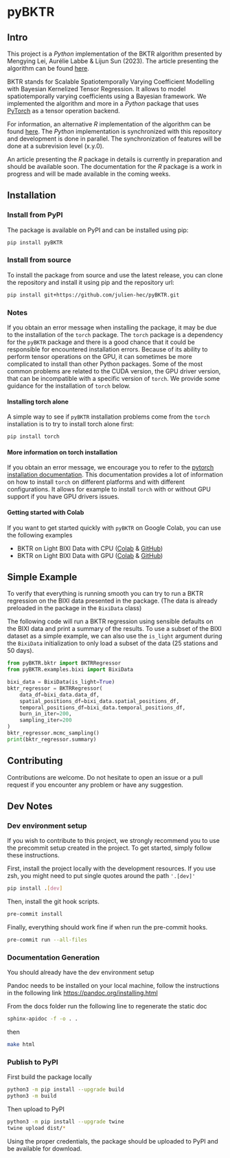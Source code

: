 # pyBKTR

## Intro
This project is a *Python* implementation of the BKTR algorithm presented by Mengying Lei, Aurélie Labbe & Lijun Sun (2023).
The article presenting the algorithm can be found [here](https://arxiv.org/abs/2109.00046).

BKTR stands for Scalable Spatiotemporally Varying Coefficient Modelling with Bayesian Kernelized Tensor Regression.
It allows to model spatiotemporally varying coefficients using a Bayesian framework.
We implemented the algorithm and more in a *Python* package that uses [PyTorch](https://pytorch.org/) as a tensor operation backend.

For information, an alternative *R* implementation of the algorithm can be found [here](https://github.com/julien-hec/BKTR). The *Python* implementation is synchronized with this repository and development is done in parallel. The synchronization of features will be done at a subrevision level (x.y.0).

An article presenting the *R* package in details is currently in preparation and should be available soon. The documentation for the *R* package is a work in progress and will be made available in the coming weeks.

## Installation

### Install from PyPI
The package is available on PyPI and can be installed using pip:
```bash
pip install pyBKTR
```

### Install from source
To install the package from source and use the latest release, you can clone the repository and install it using pip and the repository url:
```bash
pip install git+https://github.com/julien-hec/pyBKTR.git
```

### Notes
If you obtain an error message when installing the package, it may be due to the installation of the `torch` package.
The `torch` package is a dependency for the `pyBKTR` package and there is a good chance that it could be responsible for encountered installation errors.
Because of its ability to perform tensor operations on the GPU, it can sometimes be more complicated to install than other Python packages.
Some of the most common problems are related to the CUDA version, the GPU driver version, that can be incompatible with a specific version of `torch`.
We provide some guidance for the installation of `torch` below.

#### Installing torch alone
A simple way to see if `pyBKTR` installation problems come from the `torch` installation is to try to install torch alone first:
```bash
pip install torch
```

#### More information on torch installation
If you obtain an error message, we encourage you to refer to the [pytorch installation documentation](https://pytorch.org/get-started/locally/).
This documentation provides a lot of information on how to install `torch` on different platforms and with different configurations.
It allows for example to install `torch` with or without GPU support if you have GPU drivers issues.


#### Getting started with Colab
If you want to get started quickly with `pyBKTR` on Google Colab, you can use the following examples
- BKTR on Light BIXI Data with CPU ([Colab](https://colab.research.google.com/drive/13er8x9GfD4IsERb1WbbkTsk3UEpOEqdK?usp=sharing) & [GitHub](https://github.com/julien-hec/bktr-examples/blob/main/BKTR-installations/Python_BKTR_CPU.ipynb))
- BKTR on Light BIXI Data with GPU ([Colab](https://colab.research.google.com/drive/1eXlGv1gATiJbhvwsa_ro2h5o1aD38sxa?usp=sharing) & [GitHub](https://github.com/julien-hec/bktr-examples/blob/main/BKTR-installations/Python_BKTR_GPU.ipynb))


## Simple Example
To verify that everything is running smooth you can try to run a BKTR regression on the BIXI data presented in the package. (The data is already preloaded in the package in the `BixiData` class)

The following code will run a BKTR regression using sensible defaults on the BIXI data and print a summary of the results. To use a subset of the BIXI dataset as a simple example, we can also use the `is_light` argument during the `BixiData` initialization  to only load a subset of the data (25 stations and 50 days).

```python
from pyBKTR.bktr import BKTRRegressor
from pyBKTR.examples.bixi import BixiData

bixi_data = BixiData(is_light=True)
bktr_regressor = BKTRRegressor(
    data_df=bixi_data.data_df,
    spatial_positions_df=bixi_data.spatial_positions_df,
    temporal_positions_df=bixi_data.temporal_positions_df,
    burn_in_iter=200,
    sampling_iter=200
)
bktr_regressor.mcmc_sampling()
print(bktr_regressor.summary)
```

## Contributing
Contributions are welcome. Do not hesitate to open an issue or a pull request if you encounter any problem or have any suggestion.


## Dev Notes
### Dev environment setup
If you wish to contribute to this project, we strongly recommend you to use the precommit setup created in the project. To get started, simply follow these instructions.

First, install the project locally with the development resources. If you use zsh, you might need to put single quotes around the path `'.[dev]'`
```bash
pip install .[dev]
```

Then, install the git hook scripts.
```bash
pre-commit install
```

Finally, everything should work fine if when run the pre-commit hooks.
```bash
pre-commit run --all-files
```

### Documentation Generation
You should already have the dev environment setup

Pandoc needs to be installed on your local machine, follow the instructions in the following link
https://pandoc.org/installing.html


From the docs folder run the following line to regenerate the static doc
```bash
sphinx-apidoc -f -o . .
```
then
```bash
make html
```

### Publish to PyPI
First build the package locally
```bash
python3 -m pip install --upgrade build
python3 -m build
```

Then upload to PyPI
```bash
python3 -m pip install --upgrade twine
twine upload dist/*
```
Using the proper credentials, the package should be uploaded to PyPI and be available for download.
